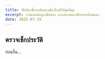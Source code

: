 ```yaml
---
title: วิธีเลือกซื้อรถมือสองเชียงใหม่ให้คุ้มที่สุด
excerpt: รวมเทคนิคดูรถมือสอง แยกสภาพนางฟ้ากับรถย้อมแมว
date: 2025-07-15
---
```


## ตรวจเช็กประวัติ

ก่อนอื่น...

